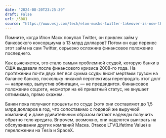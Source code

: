 ```yaml
---
date: "2024-08-20T23:25:39"
draft: False
url: /5081
source: "https://www.wsj.com/tech/elon-musks-twitter-takeover-is-now-the-worst-buyout-for-banks-since-the-financial-crisis-3f4272cb?st=rhkmf50w84i9epx&reflink=desktopwebshare_permalink"
---
```


Помните, когда Илон Маск покупал Twitter, он привлек займ у банковского консорциума в 13 млрд долларов? Потом он еще перенес этот займ на сам Twitter, серьезно осложнив финансовое положение последнего.

Как выясняется, это стало самым проблемной ссудой, которую банки в США выдавали после финансового кризиса 2008-го года. На протяжении почти двух лет вся сумма ссуды висит мертвым грузом на балансе банков, поскольку никакой перспективы перепродать этот долг — например, выпустив облигации, — не предвидится. Финансовое положение соцсети, несмотря на её приватный статус, не внушает оптимизма, прямо скажем.

Банки пока получают проценты по ссуде (хотя они составляют до 1,5 млрд долларов в год, что сопоставимо с годовой же выручкой компании) и даже удивительным образом питают надежды получить обратно тело кредита. Впрочем, возможно, они надеются выиграть на обслуживании других компаний Маска. Этакое LTV(Lifetime Value) в переложении на Tesla и SpaceX.
